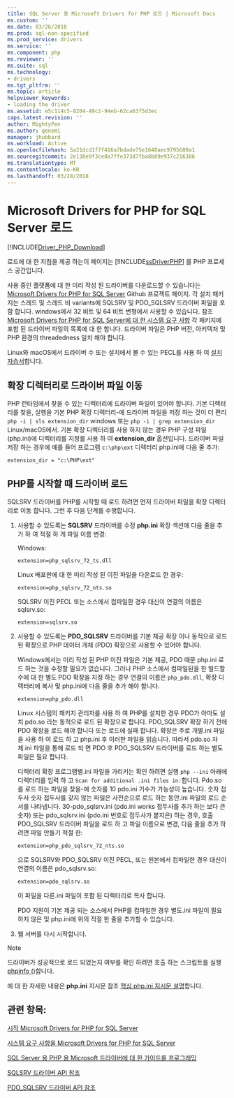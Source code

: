 ```yaml
---
title: SQL Server 용 Microsoft Drivers for PHP 로드 | Microsoft Docs
ms.custom: ''
ms.date: 03/26/2018
ms.prod: sql-non-specified
ms.prod_service: drivers
ms.service: ''
ms.component: php
ms.reviewer: ''
ms.suite: sql
ms.technology:
- drivers
ms.tgt_pltfrm: ''
ms.topic: article
helpviewer_keywords:
- loading the driver
ms.assetid: e5c114c5-8204-49c2-94eb-62ca63f5d3ec
caps.latest.revision: ''
author: MightyPen
ms.author: genemi
manager: jhubbard
ms.workload: Active
ms.openlocfilehash: 5a21dcd1f7f416a7bdade75e1648aec9795680a1
ms.sourcegitcommit: 2e130e9f3ce8a7ffe373d7fba8b09e937c216386
ms.translationtype: MT
ms.contentlocale: ko-KR
ms.lasthandoff: 03/28/2018
---
```

# <a name="loading-the-microsoft-drivers-for-php-for-sql-server"></a>Microsoft Drivers for PHP for SQL Server 로드
[!INCLUDE[Driver_PHP_Download](../../includes/driver_php_download.md)]

로드에 대 한 지침을 제공 하는이 페이지는 [!INCLUDE[ssDriverPHP](../../includes/ssdriverphp_md.md)] 를 PHP 프로세스 공간입니다.  
  
사용 중인 플랫폼에 대 한 미리 작성 된 드라이버를 다운로드할 수 있습니다는 [Microsoft Drivers for PHP for SQL Server](https://github.com/Microsoft/msphpsql/releases) Github 프로젝트 페이지. 각 설치 패키지는 스레드 및 스레드 비 variants에 SQLSRV 및 PDO_SQLSRV 드라이버 파일을 포함 합니다. windows에서 32 비트 및 64 비트 변형에서 사용할 수 있습니다. 참조 [Microsoft Drivers for PHP for SQL Server에 대 한 시스템 요구 사항](../../connect/php/system-requirements-for-the-php-sql-driver.md) 각 패키지에 포함 된 드라이버 파일의 목록에 대 한 합니다. 드라이버 파일은 PHP 버전, 아키텍처 및 PHP 환경의 threadedness 일치 해야 합니다.

Linux와 macOS에서 드라이버 수 또는 설치에서 볼 수 있는 PECL를 사용 하 여 [설치 자습서](../../connect/php/installation-tutorial-linux-mac.md)합니다.
  
## <a name="moving-the-driver-file-into-your-extension-directory"></a>확장 디렉터리로 드라이버 파일 이동  
PHP 런타임에서 찾을 수 있는 디렉터리에 드라이버 파일이 있어야 합니다. 기본 디렉터리를 찾을, 실행을 기본 PHP 확장 디렉터리-에 드라이버 파일을 저장 하는 것이 더 편리 `php -i | sls extension_dir` windows 또는 `php -i | grep extension_dir` Linux/macOS에서. 기본 확장 디렉터리를 사용 하지 않는 경우 PHP 구성 파일 (php.ini)에 디렉터리를 지정를 사용 하 여 **extension_dir** 옵션입니다. 드라이버 파일 저장 하는 경우에 예를 들어 프로그램 `c:\php\ext` 디렉터리 php.ini에 다음 줄 추가:
  
```  
extension_dir = "c:\PHP\ext"  
```

## <a name="loading-the-driver-at-php-startup"></a>PHP를 시작할 때 드라이버 로드  
SQLSRV 드라이버를 PHP를 시작할 때 로드 하려면 먼저 드라이버 파일을 확장 디렉터리로 이동 합니다. 그런 후 다음 단계를 수행합니다.  
  
1.  사용할 수 있도록는 **SQLSRV** 드라이버를 수정 **php.ini** 확장 섹션에 다음 줄을 추가 하 여 적절 하 게 파일 이름 변경:  
  
    Windows: 
    ```  
    extension=php_sqlsrv_72_ts.dll  
    ```  
    Linux 배포판에 대 한 미리 작성 된 이진 파일을 다운로드 한 경우: 
    ```  
    extension=php_sqlsrv_72_nts.so  
    ```
    SQLSRV 이진 PECL 또는 소스에서 컴파일한 경우 대신이 연결의 이름은 sqlsrv.so:
    ```
    extension=sqlsrv.so
    ```
  
2.  사용할 수 있도록는 **PDO_SQLSRV** 드라이버를 기본 제공 확장 이나 동적으로 로드 된 확장으로 PHP 데이터 개체 (PDO) 확장으로 사용할 수 있어야 합니다.

    Windows에서는 미리 작성 된 PHP 이진 파일은 기본 제공, PDO 때문 php.ini 로드 하는 것을 수정할 필요가 없습니다. 그러나 PHP 소스에서 컴파일된을 한 빌드할 수에 대 한 별도 PDO 확장을 지정 하는 경우 연결의 이름은 `php_pdo.dll`, 확장 디렉터리에 복사 및 php.ini에 다음 줄을 추가 해야 합니다.  
    ```
    extension=php_pdo.dll  
    ```
    Linux 시스템의 패키지 관리자를 사용 하 여 PHP를 설치한 경우 PDO가 아마도 설치 pdo.so 라는 동적으로 로드 된 확장으로 합니다. PDO_SQLSRV 확장 하기 전에 PDO 확장을 로드 해야 합니다 또는 로드에 실패 합니다. 확장은 주로 개별.ini 파일을 사용 하 여 로드 하 고 php.ini 후 이러한 파일을 읽습니다. 따라서 pdo.so 자체.ini 파일을 통해 로드 되 면 PDO 후 PDO_SQLSRV 드라이버를 로드 하는 별도 파일은 필요 합니다. 

    디렉터리 확장 프로그램별.ini 파일을 가리키는 확인 하려면 실행 `php --ini` 아래에 디렉터리를 입력 하 고 `Scan for additional .ini files in:`합니다. Pdo.so를 로드 하는 파일을 찾을-에 숫자를 10 pdo.ini 기수가 가능성이 높습니다. 숫자 접두사 숫자 접두사를 갖지 않는 파일은 사전순으로 로드 하는 동안.ini 파일의 로드 순서를 나타냅니다. 30-pdo_sqlsrv.ini (pdo.ini works 접두사를 추가 하는 보다 큰 숫자) 또는 pdo_sqlsrv.ini (pdo.ini 번호로 접두사가 붙지은) 하는 경우, 호출 PDO_SQLSRV 드라이버 파일을 로드 하 고 파일 이름으로 변경, 다음 줄을 추가 하려면 파일 만들기 적절 한:  
    ```
    extension=php_pdo_sqlsrv_72_nts.so
    ```
    으로 SQLSRV와 PDO_SQLSRV 이진 PECL, 또는 원본에서 컴파일한 경우 대신이 연결의 이름은 pdo_sqlsrv.so:
    ```
    extension=pdo_sqlsrv.so
    ```
    이 파일을 다른.ini 파일이 포함 된 디렉터리로 복사 합니다. 

    PDO 지원이 기본 제공 되는 소스에서 PHP를 컴파일한 경우 별도.ini 파일이 필요 하지 않은 및 php.ini에 위의 적절 한 줄을 추가할 수 있습니다.
  
3.  웹 서버를 다시 시작합니다.  
  
> [!NOTE]  
> 드라이버가 성공적으로 로드 되었는지 여부를 확인 하려면 호출 하는 스크립트를 실행 [phpinfo ()](http://php.net/manual/en/function.phpinfo.php)합니다.  
  
에 대 한 자세한 내용은 **php.ini** 지시문 참조 [핵심 php.ini 지시문 설명](http://php.net/manual/en/ini.core.php)합니다.  
  
## <a name="see-also"></a>관련 항목:  
[시작 Microsoft Drivers for PHP for SQL Server](../../connect/php/getting-started-with-the-php-sql-driver.md)

[시스템 요구 사항을 Microsoft Drivers for PHP for SQL Server](../../connect/php/system-requirements-for-the-php-sql-driver.md)

[SQL Server 용 PHP 용 Microsoft 드라이버에 대 한 가이드를 프로그래밍](../../connect/php/programming-guide-for-php-sql-driver.md)

[SQLSRV 드라이버 API 참조](../../connect/php/sqlsrv-driver-api-reference.md)

[PDO_SQLSRV 드라이버 API 참조](../../connect/php/pdo-sqlsrv-driver-reference.md)  
  
